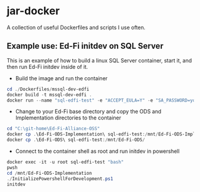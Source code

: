 # jar-docker
A collection of useful Dockerfiles and scripts I use often.

## Example use: Ed-Fi initdev on SQL Server
This is an example of how to build a linux SQL Server container, start it, and then run Ed-Fi initdev inside of it.

* Build the image and run the container

```powershell
cd ./Dockerfiles/mssql-dev-edfi
docker build -t mssql-dev-edfi .
docker run --name "sql-edfi-test" -e "ACCEPT_EULA=Y" -e "SA_PASSWORD=yourStrong(!)Password" -p 1433:1433 -d mssql-dev-edfi
```

* Change to your Ed-Fi base directory and copy the ODS and Implementation directories to the container

```powershell
cd "C:\git-home\Ed-Fi-Alliance-OSS"
docker cp .\Ed-Fi-ODS-Implementation\ sql-edfi-test:/mnt/Ed-Fi-ODS-Implementation/
docker cp .\Ed-Fi-ODS\ sql-edfi-test:/mnt/Ed-Fi-ODS/
```

* Connect to the container shell as root and run initdev in powershell

```powershell
docker exec -it -u root sql-edfi-test "bash"
pwsh
cd /mnt/Ed-Fi-ODS-Implementation
./InitializePowershellForDevelopment.ps1
initdev
```
